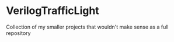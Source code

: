 # VerilogTrafficLight
Collection of my smaller projects that wouldn't make sense as a full repository
